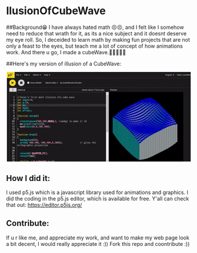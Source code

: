 # IlusionOfCubeWave

##Background😁
I have always hated math 😣😣, and I felt like I somehow need to reduce that wrath for it, as its a nice subject and it doesnt deserve my eye roll.
So, I deceided to learn math by making fun projects that are not only a feast to the eyes, but teach me a lot of concept of how animations work. 
And there u go, I made a cubeWave.💁‍♀️💁‍♀️😋

##Here's my version of illusion of a CubeWave:

<p align="center">
  <img src="https://github.com/JustARandomDude4/IlusionOfCubeWave/blob/gh-pages/CubeIllusion.gif" width="500" title="Final Results">
</p>

## How I did it:
I used p5.js which is a javascript library used for animations and graphics.
I did the coding in the p5.js editor, which is available for free.
Y'all can check that out:
https://editor.p5js.org/

## Contribute:

If  u r like me, and appreciate my work, and want to make my web page look a bit decent, I would really appreciate it :))
Fork this repo and coontribute :))
